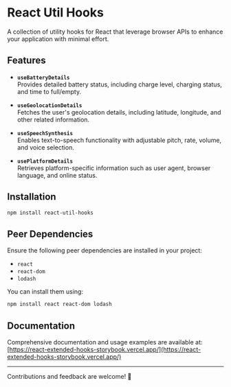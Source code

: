 # React Util Hooks

A collection of utility hooks for React that leverage browser APIs to enhance your application with minimal effort.

## Features

- **`useBatteryDetails`**  
  Provides detailed battery status, including charge level, charging status, and time to full/empty.

- **`useGeolocationDetails`**  
  Fetches the user's geolocation details, including latitude, longitude, and other related information.

- **`useSpeechSynthesis`**  
  Enables text-to-speech functionality with adjustable pitch, rate, volume, and voice selection.

- **`usePlatformDetails`**  
  Retrieves platform-specific information such as user agent, browser language, and online status.

## Installation

```bash
npm install react-util-hooks
```

## Peer Dependencies

Ensure the following peer dependencies are installed in your project:

- `react`
- `react-dom`
- `lodash`

You can install them using:

```bash
npm install react react-dom lodash
```

## Documentation

Comprehensive documentation and usage examples are available at:  
[https://react-extended-hooks-storybook.vercel.app/](https://react-extended-hooks-storybook.vercel.app/)

---

Contributions and feedback are welcome! 🚀
